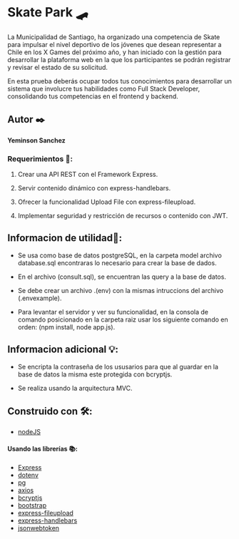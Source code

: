 # Skate Park 🛹

La Municipalidad de Santiago, ha organizado una competencia de Skate para impulsar el
nivel deportivo de los jóvenes que desean representar a Chile en los X Games del próximo
año, y han iniciado con la gestión para desarrollar la plataforma web en la que los
participantes se podrán registrar y revisar el estado de su solicitud.

En esta prueba deberás ocupar todos tus conocimientos para desarrollar un sistema que
involucre tus habilidades como Full Stack Developer, consolidando tus competencias en el
frontend y backend.

## Autor ✒️

**Yeminson Sanchez**

### Requerimientos 📝:

1. Crear una API REST con el Framework Express.

2. Servir contenido dinámico con express-handlebars.

3. Ofrecer la funcionalidad Upload File con express-fileupload.

4. Implementar seguridad y restricción de recursos o contenido con JWT.

## Informacion de utilidad🔧:

- Se usa como base de datos postgreSQL, en la carpeta model archivo database.sql encontraras lo necesario para crear la base de dados.

- En el archivo (consult.sql), se encuentran las query a la base de datos.

- Se debe crear un archivo .(env) con la mismas intruccions del archivo (.envexample).

- Para levantar el servidor y ver su funcionalidad, en la consola de comando posicionado en la carpeta raiz usar los siguiente comando en orden: (npm install, node app.js).

## Informacion adicional 💡:

- Se encripta la contraseña de los ususarios para que al guardar en la base de datos la misma este protegida con bcryptjs.

- Se realiza usando la arquitectura MVC.

## Construido con 🛠️:

- [nodeJS](https://nodejs.org/en/)

#### Usando las librerías 📚:

- [Express](https://expressjs.com/es/)
- [dotenv](https://www.npmjs.com/package/dotenv)
- [pg](https://www.npmjs.com/package/pg)
- [axios](https://www.npmjs.com/package/axios)
- [bcryptjs](https://www.npmjs.com/package/bcryptjs)
- [bootstrap](https://www.npmjs.com/package/bootstrap)
- [express-fileupload](https://www.npmjs.com/package/express-fileupload)
- [express-handlebars](https://www.npmjs.com/package/express-handlebars)
- [jsonwebtoken](https://www.npmjs.com/package/jsonwebtoken)
